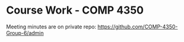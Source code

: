 # Course Work - COMP 4350

Meeting minutes are on private repo: <https://github.com/COMP-4350-Group-6/admin>
